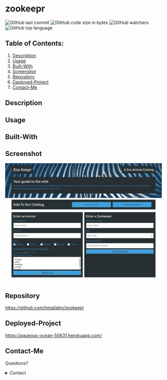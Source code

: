 # zookeepr

![GitHub last commit](https://img.shields.io/github/last-commit/hmailahn/zookeppr) ![GitHub code size in bytes](https://img.shields.io/github/languages/code-size/hmailahn/zookeppr) ![GitHub watchers](https://img.shields.io/github/watchers/hmailahn/zookeppr?label=Watch&style=social) ![GitHub top language](https://img.shields.io/github/languages/top/hmailahn/zookeppr)

## Table of Contents:

1. [Description](#Description)
2. [Usage](#Usage)
3. [Built-With](#Built-With)
4. [Screenshot](#Screenshot)
5. [Repository](#Repository)
6. [Deployed-Project](#Deployed-Project)
7. [Contact-Me](#Contact-Me)

## Description

## Usage

## Built-With

## Screenshot
![image](https://github.com/hmailahn/zookeepr/blob/main/public/assets/images/screenshot.png)

## Repository
https://github.com/hmailahn/zookeepr

## Deployed-Project
https://aqueous-ocean-50631.herokuapp.com/

## Contact-Me

Questions?

<details>
    <summary>Contact</summary>
    mailahnheidi@gmail.com <br>
</details>
